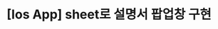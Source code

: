 ---
title:  "[Ios App] sheet로 설명서 팝업창 구현"
categories: [Project, Personal]
tags:
  [ios,
  swift,
  sheet,
  ] 
image: "/assets/img/title/ios.png"
published : false
---